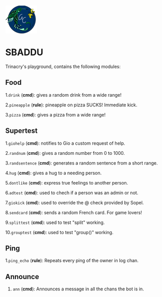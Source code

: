 ![alt text](https://github.com/giovannetor/Trinacry/blob/main/perlogo_small.png)

# SBADDU

Trinacry's playground, contains the following modules:

## Food

1.`drink` (**cmd**): gives a random drink from a wide range! 

2.`pineapple` (**rule**): pineapple on pizza SUCKS! Immediate kick. 

3.`pizza` (**cmd**): gives a pizza from a wide range!

## Supertest

1.`giohelp` (**cmd**): notifies to Gio a custom request of help. 

2.`randnum` (**cmd**): gives a random number from 0 to 1000. 

3.`randsentence` (**cmd**): generates a random sentence from a short range. 

4.`hug` (**cmd**): gives a hug to a needing person. 

5.`dontlike` (**cmd**): express true feelings to another person. 

6.`adtest` (**cmd**): used to chech if a person was an admin or not. 

7.`giokick` (**cmd**): used to override the @ check provided by Sopel. 

8.`sendcard` (**cmd**): sends a random French card. For game lovers! 

9.`splittest` (**cmd**): used to test "split" working. 

10.`grouptest` (**cmd**): used to test "group()" working.

## Ping

1.`ping_echo` (**rule**): Repeats every ping of the owner in log chan.

## Announce

1. `ann` (**cmd**): Announces a message in all the chans the bot is in.
